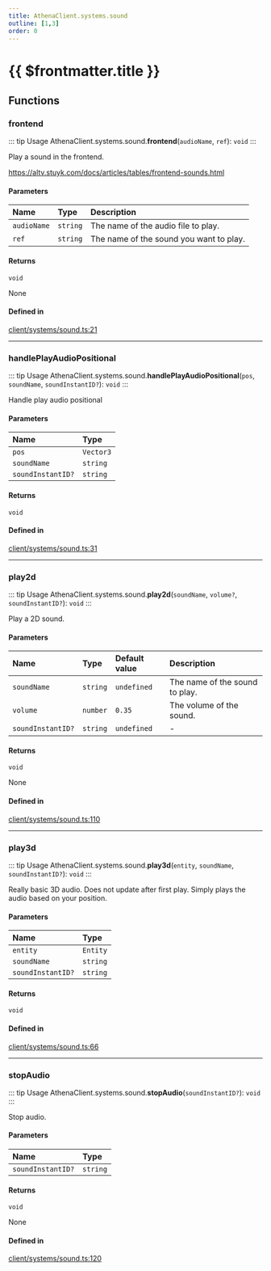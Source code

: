 ```yaml
---
title: AthenaClient.systems.sound
outline: [1,3]
order: 0
---
```


# {{ $frontmatter.title }}


## Functions

### frontend

::: tip Usage
AthenaClient.systems.sound.**frontend**(`audioName`, `ref`): `void`
:::

Play a sound in the frontend.

https://altv.stuyk.com/docs/articles/tables/frontend-sounds.html

#### Parameters

| Name | Type | Description |
| :------ | :------ | :------ |
| `audioName` | `string` | The name of the audio file to play. |
| `ref` | `string` | The name of the sound you want to play. |

#### Returns

`void`

None

#### Defined in

[client/systems/sound.ts:21](https://github.com/Stuyk/altv-athena/blob/71db7b8/src/core/client/systems/sound.ts#L21)

___

### handlePlayAudioPositional

::: tip Usage
AthenaClient.systems.sound.**handlePlayAudioPositional**(`pos`, `soundName`, `soundInstantID?`): `void`
:::

Handle play audio positional

#### Parameters

| Name | Type |
| :------ | :------ |
| `pos` | `Vector3` |
| `soundName` | `string` |
| `soundInstantID?` | `string` |

#### Returns

`void`

#### Defined in

[client/systems/sound.ts:31](https://github.com/Stuyk/altv-athena/blob/71db7b8/src/core/client/systems/sound.ts#L31)

___

### play2d

::: tip Usage
AthenaClient.systems.sound.**play2d**(`soundName`, `volume?`, `soundInstantID?`): `void`
:::

Play a 2D sound.

#### Parameters

| Name | Type | Default value | Description |
| :------ | :------ | :------ | :------ |
| `soundName` | `string` | `undefined` | The name of the sound to play. |
| `volume` | `number` | `0.35` | The volume of the sound. |
| `soundInstantID?` | `string` | `undefined` | - |

#### Returns

`void`

None

#### Defined in

[client/systems/sound.ts:110](https://github.com/Stuyk/altv-athena/blob/71db7b8/src/core/client/systems/sound.ts#L110)

___

### play3d

::: tip Usage
AthenaClient.systems.sound.**play3d**(`entity`, `soundName`, `soundInstantID?`): `void`
:::

Really basic 3D audio. Does not update after first play.
Simply plays the audio based on your position.

#### Parameters

| Name | Type |
| :------ | :------ |
| `entity` | `Entity` |
| `soundName` | `string` |
| `soundInstantID?` | `string` |

#### Returns

`void`

#### Defined in

[client/systems/sound.ts:66](https://github.com/Stuyk/altv-athena/blob/71db7b8/src/core/client/systems/sound.ts#L66)

___

### stopAudio

::: tip Usage
AthenaClient.systems.sound.**stopAudio**(`soundInstantID?`): `void`
:::

Stop audio.

#### Parameters

| Name | Type |
| :------ | :------ |
| `soundInstantID?` | `string` |

#### Returns

`void`

None

#### Defined in

[client/systems/sound.ts:120](https://github.com/Stuyk/altv-athena/blob/71db7b8/src/core/client/systems/sound.ts#L120)
